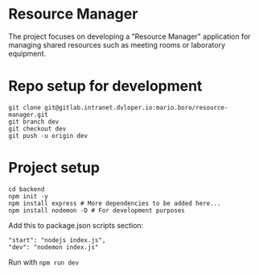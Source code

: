# Resource Manager

The project focuses on developing a "Resource Manager" application for managing shared resources such as meeting rooms or laboratory equipment.

# Repo setup for development
```
git clone git@gitlab.intranet.dvloper.io:mario.boro/resource-manager.git
git branch dev
git checkout dev
git push -u origin dev
```
# Project setup
```
cd backend
npm init -y
npm install express # More dependencies to be added here...
npm install nodemon -D # For development purposes
```
Add this to package.json scripts section:
```
"start": "nodejs index.js",
"dev": "nodemon index.js"
```
Run with `npm run dev`
